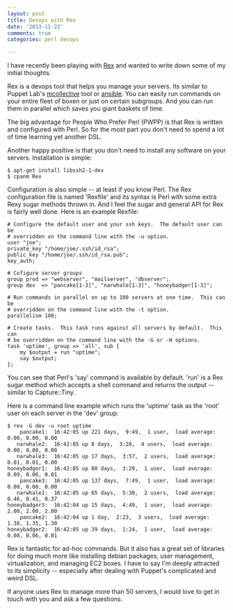```yaml
---
layout: post
title: Devops with Rex
date: '2013-11-22'
comments: true
categories: perl devops

---
```


I have recently been playing with [Rex](http://www.rexify.org/) and wanted to
write down some of my initial thoughts.  

Rex is a devops tool that helps you manage your servers.  Its similar to
Puppet Lab's [mcollective](http://puppetlabs.com/mcollective) tool or
[ansible](http://www.ansibleworks.com/docs/).  You can easily run commands on
your entire fleet of boxen or just on certain subgroups.  And you can run
them in parallel which saves you giant baskets of time.

The big advantage for People Who Prefer Perl (PWPP) is that Rex is written and
configured with Perl. So for the most part you don't need to spend a lot of time
learning yet another DSL.  

Another happy positive is that you don't need to install any software on your
servers. Installation is simple:

    $ apt-get install libssh2-1-dev
    $ cpanm Rex

Configuration is also simple -- at least if you know Perl.  The
Rex configuration file is named 'Rexfile' and its syntax is Perl with some
extra Rexy sugar methods thrown in. And I feel the sugar and general API for
Rex is fairly well done.  Here is an example Rexfile:

    # Configure the default user and your ssh keys.  The default user can be
    # overridden on the command line with the -u option.
    user "joe";
    private_key "/home/joe/.ssh/id_rsa";
    public_key "/home/joe/.ssh/id_rsa.pub";
    key_auth;

    # Cofigure server groups
    group prod => "webserver", "mailserver", "dbserver";
    group dev  => "pancake[1-3]", "narwhale[1-3]", "honeybadger[1-3]";

    # Run commands in parallel on up to 100 servers at one time.  This can be
    # overridden on the command line with the -t option.
    parallelism 100;

    # Create tasks.  This task runs against all servers by default.  This can
    # be overridden on the command line with the -G or -H options.
    task 'uptime', group => 'all', sub {
        my $output = run "uptime";
        say $output;
    };

You can see that Perl's 'say' command is available by default.  'run' is a Rex
sugar method which accepts a shell command and returns the output -- similar
to Capture::Tiny.

Here is a command line example which runs the 'uptime' task as the 'root' user
on each server in the 'dev' group:  

    $ rex -G dev -u root uptime
        pancake1:  16:42:05 up 221 days,  9:49,  1 user,  load average: 0.00, 0.00, 0.00
       narwhale2:  16:42:05 up 8 days,  3:28,  4 users,  load average: 0.00, 0.00, 0.00
       narwhale3:  16:42:05 up 17 days,  3:57,  2 users,  load average: 0.01, 0.01, 0.00
    honeybadger1:  16:42:05 up 80 days,  3:29,  1 user,  load average: 0.09, 0.06, 0.01
        pancake3:  16:42:05 up 137 days,  7:49,  1 user,  load average: 0.00, 0.00, 0.00
       narwhale1:  16:42:05 up 65 days,  5:30,  2 users,  load average: 0.46, 0.41, 0.37
    honeybadger3:  16:42:04 up 15 days,  4:49,  1 user,  load average: 2.00, 2.00, 2.00
        pancake2:  16:42:04 up 1 day,  2:23,  3 users,  load average: 1.38, 1.35, 1.30
    honeybadger2:  16:42:05 up 39 days,  1:24,  1 user,  load average: 0.08, 0.06, 0.01

Rex is fantastic for ad-hoc commands.  But it also has a great set of libraries
for doing much more like installing debian packages, user management,
virtualization, and managing EC2 boxes.  I have to say I'm deeply attracted to
its simplicity -- especially after dealing with Puppet's complicated and weird
DSL.  

If anyone uses Rex to manage more than 50 servers, I would love to get in touch
with you and ask a few questions.
